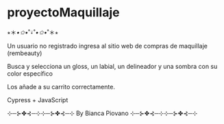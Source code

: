 # proyectoMaquillaje

⭒＊*•✩•*˚⍣˚*•✩•*˚＊⭒

Un usuario no registrado ingresa al sitio web de compras de maquillaje (rembeauty)

Busca y selecciona un gloss, un labial, un delineador y una sombra con su color específico

Los añade a su carrito correctamente.

Cypress + JavaScript



⊹─⊱✤⊰─⊹⊹─⊱✤⊰─⊹
By Bianca Piovano
⊹─⊱✤⊰─⊹⊹─⊱✤⊰─⊹
